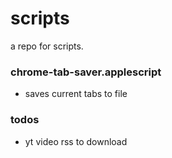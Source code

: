 # scripts

a repo for scripts. 

### chrome-tab-saver.applescript
- saves current tabs to file

### todos
- yt video rss to download
